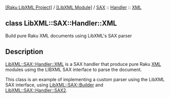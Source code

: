 [[Raku LibXML Project]](https://libxml-raku.github.io/LibXML-raku)
 / [[LibXML Module]](https://libxml-raku.github.io/LibXML-raku)
 / [SAX](https://libxml-raku.github.io/LibXML-raku/SAX)
 :: [Handler](https://libxml-raku.github.io/LibXML-raku/SAX/Handler)
 :: [XML](https://libxml-raku.github.io/LibXML-raku/SAX/Handler/XML)

class LibXML::SAX::Handler::XML
-------------------------------

Build pure Raku XML documents using LibXML's SAX parser

Description
-----------

[LibXML::SAX::Handler::XML](https://libxml-raku.github.io/LibXML-raku/SAX/Handler/XML) is a SAX handler that produce pure Raku [XML](XML) modules using the LIBXML SAX interface to parse the document.

This class is an example of implementing a custom parser using the LibXML SAX interface, using [LibXML::SAX::Builder](https://libxml-raku.github.io/LibXML-raku/SAX/Builder) and [LibXML::SAX::Handler::SAX2](https://libxml-raku.github.io/LibXML-raku/SAX/Handler/SAX2).

